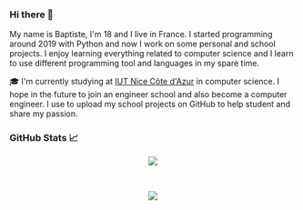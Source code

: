 ### Hi there 👋

My name is Baptiste, I'm 18 and I live in France. 
I started programming around 2019 with Python and now I work on some personal and school projects. 
I enjoy learning everything related to computer science and I learn to use different programming tool and languages in my spare time.

🎓 I'm currently studying at [IUT Nice Côte d'Azur](https://iut.univ-cotedazur.fr/) in computer science. I hope in the future to join an engineer school and also become a computer engineer. 
I use to upload my school projects on GitHub to help student and share my passion.

### GitHub Stats 📈

<p align="center">
  <img align="center" src="https://github-readme-stats.vercel.app/api?username=BaptisteLacroix&show_icons=true&theme=algolia">
</p>
<br >

<p align="center">
  <img align="center" src="https://github-readme-stats.vercel.app/api/top-langs/?username=BaptisteLacroix&langs_count=6&theme=algolia">
</p>

<!--
**BaptisteLacroix/BaptisteLacroix** is a ✨ _special_ ✨ repository because its `README.md` (this file) appears on your GitHub profile.

Here are some ideas to get you started:

- 🔭 I’m currently working on ...
- 🌱 I’m currently learning ...
- 👯 I’m looking to collaborate on ...
- 🤔 I’m looking for help with ...
- 💬 Ask me about ...
- 📫 How to reach me: ...
- 😄 Pronouns: ...
- ⚡ Fun fact: ...
-->
